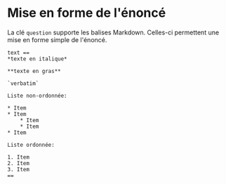 # Mise en forme de l'énoncé

La clé `question` supporte les balises Markdown. Celles-ci permettent une mise en forme simple de l'énoncé.

~~~
text ==
*texte en italique*

**texte en gras**

`verbatim`

Liste non-ordonnée:

* Item
* Item
    * Item
    * Item
* Item

Liste ordonnée:

1. Item
2. Item
3. Item
==
~~~

